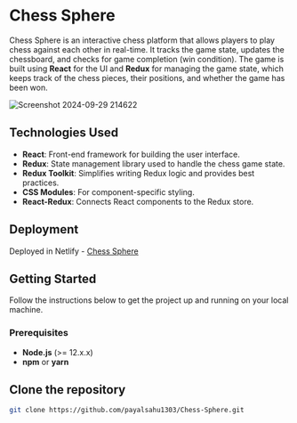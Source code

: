 # Chess Sphere

Chess Sphere is an interactive chess platform that allows players to play chess against each other in real-time. It tracks the game state, updates the chessboard, and checks for game completion (win condition). The game is built using **React** for the UI and **Redux** for managing the game state, which keeps track of the chess pieces, their positions, and whether the game has been won.

![Screenshot 2024-09-29 214622](https://github.com/user-attachments/assets/3a74eee1-2cbf-402a-b465-666faae11b97)

## Technologies Used

- **React**: Front-end framework for building the user interface.
- **Redux**: State management library used to handle the chess game state.
- **Redux Toolkit**: Simplifies writing Redux logic and provides best practices.
- **CSS Modules**: For component-specific styling.
- **React-Redux**: Connects React components to the Redux store.

## Deployment
Deployed in Netlify - [Chess Sphere](https://chess-sphere.netlify.app/)

## Getting Started

Follow the instructions below to get the project up and running on your local machine.

### Prerequisites

- **Node.js** (>= 12.x.x)
- **npm** or **yarn**

## Clone the repository

   ```bash
   git clone https://github.com/payalsahu1303/Chess-Sphere.git
